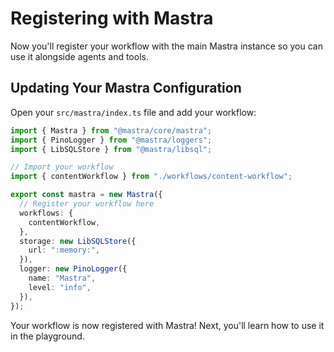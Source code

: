 # Registering with Mastra

Now you'll register your workflow with the main Mastra instance so you can use it alongside agents and tools.

## Updating Your Mastra Configuration

Open your `src/mastra/index.ts` file and add your workflow:

```typescript
import { Mastra } from "@mastra/core/mastra";
import { PinoLogger } from "@mastra/loggers";
import { LibSQLStore } from "@mastra/libsql";

// Import your workflow
import { contentWorkflow } from "./workflows/content-workflow";

export const mastra = new Mastra({
  // Register your workflow here
  workflows: {
    contentWorkflow,
  },
  storage: new LibSQLStore({
    url: ":memory:",
  }),
  logger: new PinoLogger({
    name: "Mastra",
    level: "info",
  }),
});
```

Your workflow is now registered with Mastra! Next, you'll learn how to use it in the playground.
